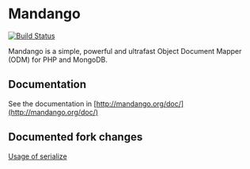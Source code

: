 # Mandango

[![Build Status](https://secure.travis-ci.org/yunait/mandango.png)](http://travis-ci.org/yunait/mandango)


Mandango is a simple, powerful and ultrafast Object Document Mapper (ODM) for PHP and MongoDB.

## Documentation

See the documentation in [http://mandango.org/doc/](http://mandango.org/doc/)

## Documented fork changes

[Usage of serialize](https://github.com/yunait/mandango/wiki/Usage-of-serialize)
